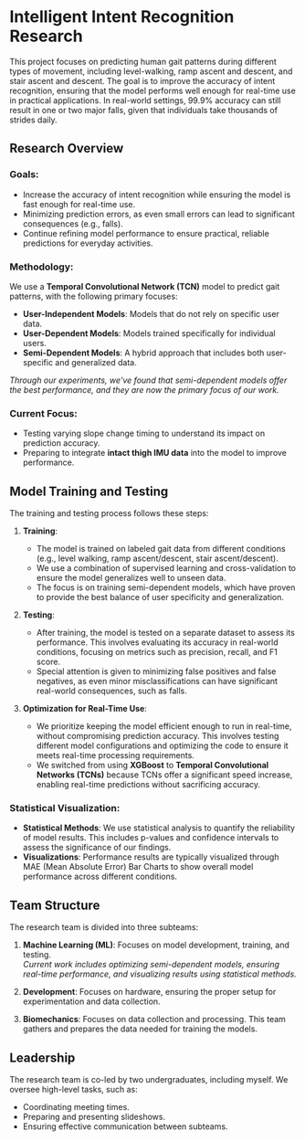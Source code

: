 # Intelligent Intent Recognition Research

This project focuses on predicting human gait patterns during different types of movement, including level-walking, ramp ascent and descent, and stair ascent and descent. The goal is to improve the accuracy of intent recognition, ensuring that the model performs well enough for real-time use in practical applications. In real-world settings, 99.9% accuracy can still result in one or two major falls, given that individuals take thousands of strides daily.

## Research Overview

### Goals:
- Increase the accuracy of intent recognition while ensuring the model is fast enough for real-time use.
- Minimizing prediction errors, as even small errors can lead to significant consequences (e.g., falls).
- Continue refining model performance to ensure practical, reliable predictions for everyday activities.

### Methodology:
We use a **Temporal Convolutional Network (TCN)** model to predict gait patterns, with the following primary focuses:
- **User-Independent Models**: Models that do not rely on specific user data.
- **User-Dependent Models**: Models trained specifically for individual users.
- **Semi-Dependent Models**: A hybrid approach that includes both user-specific and generalized data.
 
*Through our experiments, we've found that semi-dependent models offer the best performance, and they are now the primary focus of our work.*

### Current Focus:
- Testing varying slope change timing to understand its impact on prediction accuracy.
- Preparing to integrate **intact thigh IMU data** into the model to improve performance.

## Model Training and Testing

The training and testing process follows these steps:

1. **Training**: 
   - The model is trained on labeled gait data from different conditions (e.g., level walking, ramp ascent/descent, stair ascent/descent). 
   - We use a combination of supervised learning and cross-validation to ensure the model generalizes well to unseen data.
   - The focus is on training semi-dependent models, which have proven to provide the best balance of user specificity and generalization.

2. **Testing**: 
   - After training, the model is tested on a separate dataset to assess its performance. This involves evaluating its accuracy in real-world conditions, focusing on metrics such as precision, recall, and F1 score. 
   - Special attention is given to minimizing false positives and false negatives, as even minor misclassifications can have significant real-world consequences, such as falls.

3. **Optimization for Real-Time Use**: 
   - We prioritize keeping the model efficient enough to run in real-time, without compromising prediction accuracy. This involves testing different model configurations and optimizing the code to ensure it meets real-time processing requirements.
   - We switched from using **XGBoost** to **Temporal Convolutional Networks (TCNs)** because TCNs offer a significant speed increase, enabling real-time predictions without sacrificing accuracy.

### Statistical Visualization:
- **Statistical Methods**: We use statistical analysis to quantify the reliability of model results. This includes p-values and confidence intervals to assess the significance of our findings.
- **Visualizations**: Performance results are typically visualized through MAE (Mean Absolute Error) Bar Charts to show overall model performance across different conditions.

## Team Structure

The research team is divided into three subteams:

1. **Machine Learning (ML)**: Focuses on model development, training, and testing.  
   *Current work includes optimizing semi-dependent models, ensuring real-time performance, and visualizing results using statistical methods.*

2. **Development**: Focuses on hardware, ensuring the proper setup for experimentation and data collection.

3. **Biomechanics**: Focuses on data collection and processing. This team gathers and prepares the data needed for training the models.

## Leadership

The research team is co-led by two undergraduates, including myself. We oversee high-level tasks, such as:
- Coordinating meeting times.
- Preparing and presenting slideshows.
- Ensuring effective communication between subteams.
